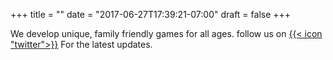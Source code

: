 +++
title = ""
date = "2017-06-27T17:39:21-07:00"
draft = false
+++

We develop unique, family friendly games for all ages. follow us on [ {{< icon "twitter">}}](https://twitter.com/natlusgames) For the latest updates. 



